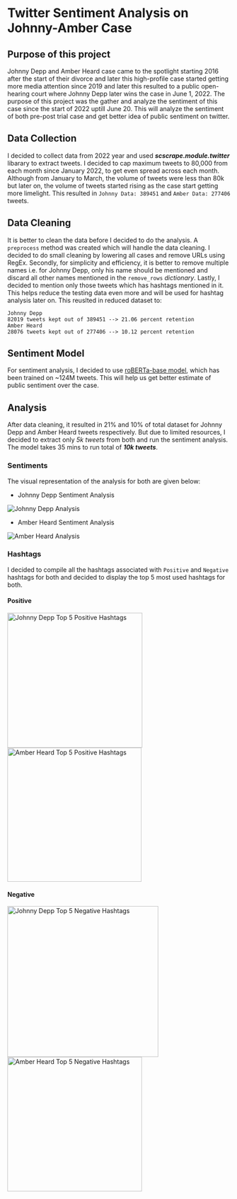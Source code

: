 # Twitter Sentiment Analysis on Johnny-Amber Case

## Purpose of this project
Johnny Depp and Amber Heard case came to the spotlight starting 2016 after the start of their divorce and later this high-profile case started getting more media attention since 2019 and later this resulted to a public open-hearing court where Johnny Depp later wins the case in June 1, 2022. The purpose of this project was the gather and analyze the sentiment of this case since the start of 2022 uptill June 20. This will analyze the sentiment of both pre-post trial case and get better idea of public sentiment on twitter. 

## Data Collection
I decided to collect data from 2022 year and used ***scscrape.module.twitter*** libarary to extract tweets. I decided to cap maximum tweets to 80,000 from each month since January 2022, to get even spread across each month. Although from January to March, the volume of tweets were less than 80k but later on, the volume of tweets started rising as the case start getting more limelight. This resulted in `Johnny Data: 389451` and `Amber Data: 277406` tweets.

## Data Cleaning
It is better to clean the data before I decided to do the analysis. A `preprocess` method was created which will handle the data cleaning. I decided to do small cleaning by lowering all cases and remove URLs using RegEx. Secondly, for simplicity and efficiency, it is better to remove multiple names i.e. for Johnny Depp, only his name should be mentioned and discard all other names mentioned in the `remove_rows` *dictionary*. Lastly, I decided to mention only those tweets which has hashtags mentioned in it. This helps reduce the testing data even more and will be used for hashtag analysis later on. This reuslted in reduced dataset to:
```
Johnny Depp
82019 tweets kept out of 389451 --> 21.06 percent retention
Amber Heard
28076 tweets kept out of 277406 --> 10.12 percent retention
```

## Sentiment Model
For sentiment analysis, I decided to use [roBERTa-base model](https://huggingface.co/cardiffnlp/twitter-roberta-base-sentiment-latest), which has been trained on ~124M tweets. This will help us get better estimate of public sentiment over the case.

## Analysis
After data cleaning, it resulted in 21% and 10% of total dataset for Johnny Depp and Amber Heard tweets respectively. But due to limited resources, I decided to extract only _5k tweets_ from both and run the sentiment analysis. The model takes 35 mins to run total of _**10k tweets**_.
### Sentiments
The visual representation of the analysis for both are given below:

* Johnny Depp Sentiment Analysis

![Johnny Depp Analysis](https://user-images.githubusercontent.com/37752863/176330692-42e05547-0641-4198-b865-f6a2288a4fe8.png)

* Amber Heard Sentiment Analysis

![Amber Heard Analysis](https://user-images.githubusercontent.com/37752863/176330735-5e839511-1f3b-456d-b62b-46aa497d824d.png)


### Hashtags
I decided to compile all the hashtags associated with `Positive` and `Negative` hashtags for both and decided to display the top 5 most used hashtags for both.

#### Positive
<img width="305" alt="Johnny Depp Top 5 Positive Hashtags" src="https://user-images.githubusercontent.com/37752863/176331224-c1645b38-2e78-44b5-8397-04c370fef788.png">
<img width="303" alt="Amber Heard Top 5 Positive Hashtags" src="https://user-images.githubusercontent.com/37752863/176331249-6fcb2fd9-1e20-4fd4-b2a7-bfd639260603.png">

#### Negative
<img width="341" alt="Johnny Depp Top 5 Negative Hashtags" src="https://user-images.githubusercontent.com/37752863/176331525-e0fcf21b-92bc-4420-a16d-f9c133cde3e6.png">
<img width="304" alt="Amber Heard Top 5 Negative Hashtags" src="https://user-images.githubusercontent.com/37752863/176331842-886f66d3-65d2-4cb9-b1f1-88595041d36e.png">

